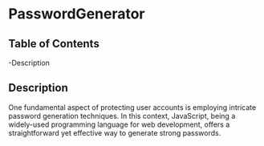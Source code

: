 # PasswordGenerator

## Table of Contents
-Description

## Description
One fundamental aspect of protecting user accounts is employing intricate password generation techniques. In this context, JavaScript, being a widely-used programming language for web development, offers a straightforward yet effective way to generate strong passwords.
